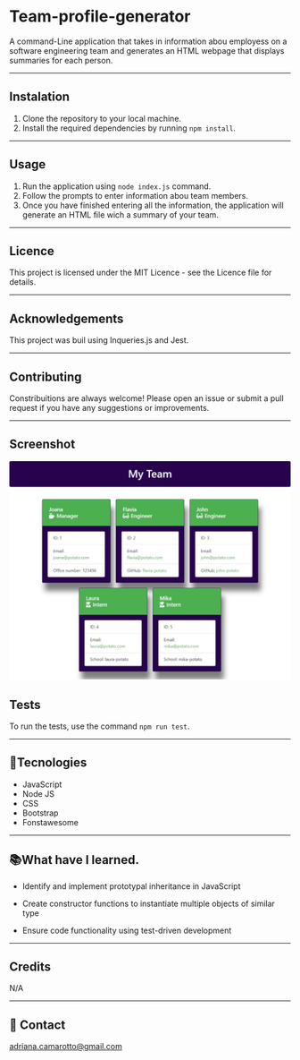 # Team-profile-generator
A command-Line application that takes in information abou employess on a software engineering team and generates an HTML webpage that displays summaries for each person.

---

## Instalation

1. Clone the repository to your local machine.
2. Install the required dependencies by running `npm install`.

---

## Usage

1. Run the application using `node index.js` command.
2. Follow the prompts to enter information abou team members.
3. Once you have finished entering all the information, the application will generate an HTML file wich a summary of your team.

---

## Licence
 
This project is licensed under the MIT Licence - see the Licence file for details.

---

## Acknowledgements

This project was buil using Inqueries.js and Jest.

---

## Contributing

Constribuitions are always welcome! Please open an issue or submit a pull request if you have any suggestions or improvements.

---

## Screenshot

![preview](./assets/My%20team%20screenshot.jpeg)



## Tests

To run the tests, use the command `npm run test`.

---



## 🚀Tecnologies

- JavaScript
- Node JS
- CSS
- Bootstrap
- Fonstawesome

---

## 📚What have I learned.

- Identify and implement prototypal inheritance in JavaScript

- Create constructor functions to instantiate multiple objects of similar type

- Ensure code functionality using test-driven development

---

## Credits

N/A

---

## 📧 Contact

adriana.camarotto@gmail.com
